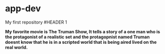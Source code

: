 # app-dev
My first repository
#HEADER 1

**My favorite movie is The Truman Show, It tells a story of a one man who is the protagonist of a realistic set and the protagopnist named Truman doesnt know that he is in a scripted world that is being aired lived on the real world.**
